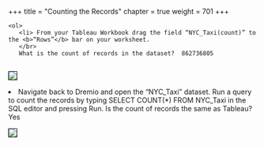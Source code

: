 +++
title = "Counting the Records"
chapter = true
weight = 701
+++

<div style="text-align: left">
    
    <ol>
       <li> From your Tableau Workbook drag the field “NYC_Taxi(count)” to the <b>“Rows”</b> bar on your worksheet.  
       </br>
       What is the count of records in the dataset?  862736805

 <img src="../../images/dremio51.png" style="margin:15px 0px; border:1px solid black"/>
                 <li>Navigate back to Dremio and open the “NYC_Taxi” dataset.  Run a query to count the records by typing SELECT COUNT(*) FROM NYC_Taxi in the SQL editor and pressing Run. Is the count of records the same as Tableau? Yes </li>
 </li>
       <img src="../../images/dremio52.png" style="margin:15px 0px; border:1px solid black"/>
    </ol>
</div>
